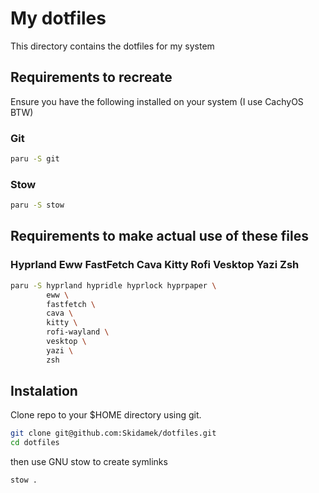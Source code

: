 # My dotfiles

This directory contains the dotfiles for my system

## Requirements to recreate

Ensure you have the following installed on your system (I use CachyOS BTW)

### Git

```bash
paru -S git
```

### Stow

```bash
paru -S stow
```

## Requirements to make actual use of these files

### Hyprland Eww FastFetch Cava Kitty Rofi Vesktop Yazi Zsh

```bash
paru -S hyprland hypridle hyprlock hyprpaper \
        eww \
        fastfetch \
        cava \
        kitty \
        rofi-wayland \
        vesktop \
        yazi \
        zsh
```

## Instalation

Clone repo to your $HOME directory using git.

```bash
git clone git@github.com:Skidamek/dotfiles.git
cd dotfiles
```

then use GNU stow to create symlinks

```bash
stow .
```
